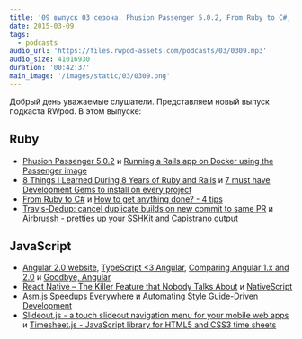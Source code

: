 ```yaml
---
title: '09 выпуск 03 сезона. Phusion Passenger 5.0.2, From Ruby to C#, Airbrussh, Angular 2.0 and TypeScript, Slideout.js и прочее'
date: 2015-03-09
tags:
  - podcasts
audio_url: 'https://files.rwpod-assets.com/podcasts/03/0309.mp3'
audio_size: 41016930
duration: '00:42:37'
main_image: '/images/static/03/0309.png'
---
```


Добрый день уважаемые слушатели. Представляем новый выпуск подкаста RWpod. В этом выпуске:

## Ruby

- [Phusion Passenger 5.0.2](https://blog.phusion.nl/2015/03/07/phusion-passenger-5-0-2/) и [Running a Rails app on Docker using the Passenger image](https://rossfairbanks.com/2015/03/06/rails-app-on-docker-using-passenger-image.html)
- [8 Things I Learned During 8 Years of Ruby and Rails](http://solnic.eu/2015/03/04/8-things-i-learned-during-8-years-of-ruby-and-rails.html) и [7 must have Development Gems to install on every project](http://www.rubyonrails365.com/7-must-have-gems-to-install-on-any-project/)
- [From Ruby to C#](http://codingwithaxe.com/from-ruby-to-c/) и [How to get anything done? - 4 tips](http://blog.arkency.com/2015/03/how-to-get-anything-done/)
- [Travis-Dedup: cancel duplicate builds on new commit to same PR](https://github.com/grosser/travis_dedup) и [Airbrussh - pretties up your SSHKit and Capistrano output](https://github.com/mattbrictson/airbrussh)

## JavaScript

- [Angular 2.0 website](https://angular.io/), [TypeScript &lt;3 Angular](http://blogs.msdn.com/b/somasegar/archive/2015/03/05/typescript-lt-3-angular.aspx), [Comparing Angular 1.x and 2.0](http://shmck.com/comparing-angular-1-x-2-0/) и [Goodbye, Angular](https://medium.com/@jetupper/goodbye-angular-ac49dbc634e7)
- [React Native – The Killer Feature that Nobody Talks About](http://red-badger.com/blog/2015/03/04/react-native-the-killer-feature-that-nobody-talks-about/) и [NativeScript](https://www.nativescript.org/)
- [Asm.js Speedups Everywhere](https://hacks.mozilla.org/2015/03/asm-speedups-everywhere/) и [Automating Style Guide-Driven Development](http://www.smashingmagazine.com/2015/03/05/automating-style-guide-driven-development/)
- [Slideout.js - a touch slideout navigation menu for your mobile web apps](http://mango.github.io/slideout/) и [Timesheet.js - JavaScript library for HTML5 and CSS3 time sheets](http://sbstjn.github.io/timesheet.js/)
